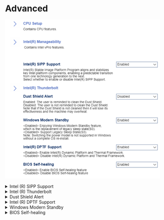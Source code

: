 # Advanced #

![](./img/thinkcenter_advanced.png)

<details><summary>Intel (R) SIPP Support</summary>

Intel (R) Stable Image Platform Program aligns and stabilizes key Intel platform components, enabling a predictable transition from one technology generation to the next.

Options:

1. **Enabled** - Default.
2. Disabled - disables SIPP.

| WMI Setting name | Values | SVP or SMP Req'd |
|:---|:---|:---|
| IntelSIPPSupport | Disabled, Enabled | yes |

</details>

<details><summary>Intel (R) Thunderbolt</summary>

Options:

1.  **Disabled** - Default.
2.  Enabled.

<!-- NO WMI -->

</details>


<details><summary>Dust Shield Alert</summary>

The user is reminded to clean the Dust Shield.

Options:

1.  **Enabled** - Default.
1.  Disabled - disables the Dust Shield alert.

| WMI Setting name | Values | SVP or SMP Req'd |
|:---|:---|:---|
| DustShieldAlert | Disabled, Enabled | yes |

?> If the Dust Shield is not cleaned, it will lose its effectiveness and the machine may overheat.

</details>


<details><summary>Intel (R) DPTF Support</summary>

Intel (R) Dynamic Platform and Thermal Framework (DPTF).

IDPTF is a power and thermal management solution, used to resolve fan noise, overheating, and performance-related issues of the system.

Options:

1.  **Enabled** - Default.
2.  Disabled - disables DPTF.

| WMI Setting name | Values | SVP or SMP Req'd |
|:---|:---|:---|
| IntelDPTFSupport | Disabled, Enabled | yes |

</details>

<details><summary>Windows Modern Standby</summary>

[Windows Modern Standby](https://docs.microsoft.com/en-us/windows-hardware/design/device-experiences/modern-standby) is the replacement for the legacy Sleep state.

Options:

1. **Enabled** - Default.
2. Disabled - disables Windows Modern Standby.

<!-- NO WMI-->

<!-- MODEL: NOT M70s-->

</details>

<details><summary>BIOS Self-healing</summary>

Allows the BIOS to automatically attempt to recover a corrupted BIOS without needing a recovery file on external media.

Options:

1.  **Enabled** - Default.
2.  Disabled.

| WMI Setting name | Values | SVP or SMP Req'd |
|:---|:---|:---|
| BIOSSelfHealing  |  | no |

</details>

